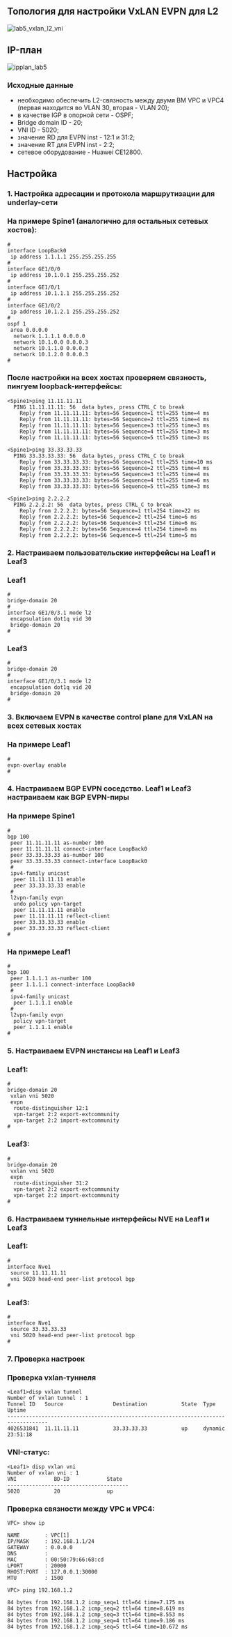 ## Топология для настройки VxLAN EVPN для L2

![lab5_vxlan_l2_vni](https://github.com/user-attachments/assets/caa8cd95-3a25-4423-a8b0-1d506d3b914c)

## IP-план

![ipplan_lab5](https://github.com/user-attachments/assets/bbc30c01-93b3-4703-82ba-b9978278c284)

### Исходные данные
- необходимо обеспечить L2-связность между двумя ВМ VPC и VPC4 (первая находится во VLAN 30, вторая - VLAN 20);
- в качестве IGP в опорной сети - OSPF;
- Bridge domain ID - 20;
- VNI ID - 5020;
- значение RD для EVPN inst - 12:1 и 31:2;
- значение RT для EVPN inst - 2:2;
- сетевое оборудование - Huawei CE12800.

## Настройка

### 1. Настройка адресации и протокола маршрутизации для underlay-сети
### На примере Spine1 (аналогично для остальных сетевых хостов):
```
#
interface LoopBack0
 ip address 1.1.1.1 255.255.255.255
#
interface GE1/0/0
 ip address 10.1.0.1 255.255.255.252
#
interface GE1/0/1
 ip address 10.1.1.1 255.255.255.252
#
interface GE1/0/2
 ip address 10.1.2.1 255.255.255.252
#
ospf 1
 area 0.0.0.0
  network 1.1.1.1 0.0.0.0
  network 10.1.0.0 0.0.0.3
  network 10.1.1.0 0.0.0.3
  network 10.1.2.0 0.0.0.3
#
```
### После настройки на всех хостах проверяем связность, пингуем loopback-интерфейсы: 
```
<Spine1>ping 11.11.11.11
  PING 11.11.11.11: 56  data bytes, press CTRL_C to break
    Reply from 11.11.11.11: bytes=56 Sequence=1 ttl=255 time=4 ms
    Reply from 11.11.11.11: bytes=56 Sequence=2 ttl=255 time=4 ms
    Reply from 11.11.11.11: bytes=56 Sequence=3 ttl=255 time=3 ms
    Reply from 11.11.11.11: bytes=56 Sequence=4 ttl=255 time=3 ms
    Reply from 11.11.11.11: bytes=56 Sequence=5 ttl=255 time=3 ms
   
<Spine1>ping 33.33.33.33
  PING 33.33.33.33: 56  data bytes, press CTRL_C to break
    Reply from 33.33.33.33: bytes=56 Sequence=1 ttl=255 time=10 ms
    Reply from 33.33.33.33: bytes=56 Sequence=2 ttl=255 time=4 ms
    Reply from 33.33.33.33: bytes=56 Sequence=3 ttl=255 time=4 ms
    Reply from 33.33.33.33: bytes=56 Sequence=4 ttl=255 time=6 ms
    Reply from 33.33.33.33: bytes=56 Sequence=5 ttl=255 time=3 ms

<Spine1>ping 2.2.2.2
  PING 2.2.2.2: 56  data bytes, press CTRL_C to break
    Reply from 2.2.2.2: bytes=56 Sequence=1 ttl=254 time=22 ms
    Reply from 2.2.2.2: bytes=56 Sequence=2 ttl=254 time=6 ms
    Reply from 2.2.2.2: bytes=56 Sequence=3 ttl=254 time=6 ms
    Reply from 2.2.2.2: bytes=56 Sequence=4 ttl=254 time=6 ms
    Reply from 2.2.2.2: bytes=56 Sequence=5 ttl=254 time=5 ms
```
### 2. Настраиваем пользовательские интерфейсы на Leaf1 и Leaf3 
### Leaf1
```
#
bridge-domain 20
#
interface GE1/0/3.1 mode l2
 encapsulation dot1q vid 30
 bridge-domain 20
#
```
### Leaf3
```
#
bridge-domain 20
#
interface GE1/0/3.1 mode l2
 encapsulation dot1q vid 20
 bridge-domain 20
#
```
### 3. Включаем EVPN в качестве control plane для VxLAN на всех сетевых хостах
### На примере Leaf1
```
#
evpn-overlay enable
#
```
### 4. Настраиваем BGP EVPN соседство. Leaf1 и Leaf3 настраиваем как BGP EVPN-пиры
### На примере Spine1
```
#
bgp 100
 peer 11.11.11.11 as-number 100
 peer 11.11.11.11 connect-interface LoopBack0
 peer 33.33.33.33 as-number 100
 peer 33.33.33.33 connect-interface LoopBack0
 #
 ipv4-family unicast
  peer 11.11.11.11 enable
  peer 33.33.33.33 enable
 #
 l2vpn-family evpn
  undo policy vpn-target
  peer 11.11.11.11 enable
  peer 11.11.11.11 reflect-client
  peer 33.33.33.33 enable
  peer 33.33.33.33 reflect-client
#
```
### На примере Leaf1

```
#
bgp 100
 peer 1.1.1.1 as-number 100
 peer 1.1.1.1 connect-interface LoopBack0
 #
 ipv4-family unicast
  peer 1.1.1.1 enable
 #
 l2vpn-family evpn
  policy vpn-target
  peer 1.1.1.1 enable
#
```
### 5. Настраиваем EVPN инстансы на Leaf1 и Leaf3
### Leaf1:
```
#
bridge-domain 20
 vxlan vni 5020
 evpn
  route-distinguisher 12:1
  vpn-target 2:2 export-extcommunity
  vpn-target 2:2 import-extcommunity
#
```
### Leaf3:
```
#
bridge-domain 20
 vxlan vni 5020
 evpn
  route-distinguisher 31:2
  vpn-target 2:2 export-extcommunity
  vpn-target 2:2 import-extcommunity
#
```
### 6. Настраиваем туннельные интерфейсы NVE на Leaf1 и Leaf3

### Leaf1:
```
#
interface Nve1
 source 11.11.11.11
 vni 5020 head-end peer-list protocol bgp
#
```
### Leaf3:
```
#
interface Nve1
 source 33.33.33.33
 vni 5020 head-end peer-list protocol bgp
#
```
### 7. Проверка настроек
### Проверка vxlan-туннеля
```
<Leaf1>disp vxlan tunnel
Number of vxlan tunnel : 1
Tunnel ID   Source                Destination           State  Type     Uptime
-----------------------------------------------------------------------------------
4026531841  11.11.11.11           33.33.33.33           up     dynamic  23:51:18
```
### VNI-статус:
```
<Leaf1> disp vxlan vni
Number of vxlan vni : 1
VNI            BD-ID            State   
---------------------------------------
5020           20               up         
```
### Проверка связности между VPC и VPC4:
```
VPC> show ip 

NAME        : VPC[1]
IP/MASK     : 192.168.1.1/24
GATEWAY     : 0.0.0.0
DNS         : 
MAC         : 00:50:79:66:68:cd
LPORT       : 20000
RHOST:PORT  : 127.0.0.1:30000
MTU         : 1500

VPC> ping 192.168.1.2

84 bytes from 192.168.1.2 icmp_seq=1 ttl=64 time=7.175 ms
84 bytes from 192.168.1.2 icmp_seq=2 ttl=64 time=8.619 ms
84 bytes from 192.168.1.2 icmp_seq=3 ttl=64 time=8.553 ms
84 bytes from 192.168.1.2 icmp_seq=4 ttl=64 time=9.186 ms
84 bytes from 192.168.1.2 icmp_seq=5 ttl=64 time=10.672 ms
```
